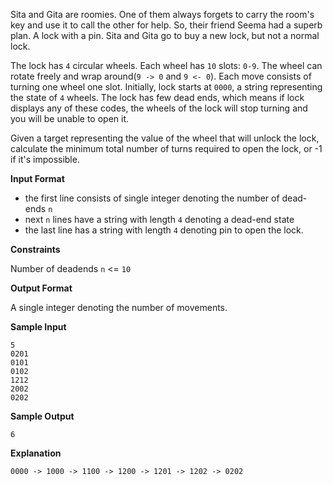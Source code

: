 Sita and Gita are roomies. One of them always forgets to carry the room's key and use it to call the other for help. So, their friend Seema had a superb plan. A lock with a pin. Sita and Gita go to buy a new lock, but not a normal lock.

The lock has `4` circular wheels. Each wheel has `10` slots: `0-9`. The wheel can rotate freely and wrap around(`9 -> 0` and `9 <- 0`). Each move consists of turning one wheel one slot. Initially, lock starts at `0000`, a string representing the state of `4` wheels. The lock has few dead ends, which means if lock displays any of these codes, the wheels of the lock will stop turning and you will be unable to open it.

Given a target representing the value of the wheel that will unlock the lock, calculate the minimum total number of turns required to open the lock, or -1 if it's impossible.

**Input Format**

 - the first line consists of single integer denoting the number of dead-ends `n`
 - next `n` lines have a string with length `4` denoting a dead-end state
 - the last line has a string with length `4` denoting pin to open the lock.

**Constraints**

Number of deadends `n` <= `10`

**Output Format**

A single integer denoting the number of movements.

**Sample Input**

```
5
0201
0101
0102
1212
2002
0202
```

**Sample Output**

```
6
```

**Explanation**

```
0000 -> 1000 -> 1100 -> 1200 -> 1201 -> 1202 -> 0202
```
